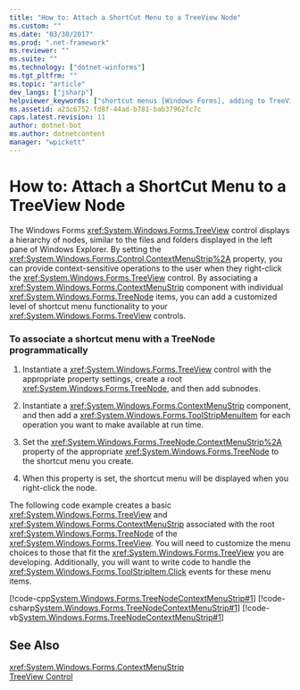 ```yaml
---
title: "How to: Attach a ShortCut Menu to a TreeView Node"
ms.custom: ""
ms.date: "03/30/2017"
ms.prod: ".net-framework"
ms.reviewer: ""
ms.suite: ""
ms.technology: ["dotnet-winforms"]
ms.tgt_pltfrm: ""
ms.topic: "article"
dev_langs: ["jsharp"]
helpviewer_keywords: ["shortcut menus [Windows Forms], adding to TreeView controls", "TreeView control [Windows Forms], adding shortcut menus", "tree nodes in TreeView control, shortcut menus"]
ms.assetid: a23c6752-fd8f-44ad-b781-bab37962fc7c
caps.latest.revision: 11
author: dotnet-bot
ms.author: dotnetcontent
manager: "wpickett"
---
```

# How to: Attach a ShortCut Menu to a TreeView Node
The Windows Forms <xref:System.Windows.Forms.TreeView> control displays a hierarchy of nodes, similar to the files and folders displayed in the left pane of Windows Explorer. By setting the <xref:System.Windows.Forms.Control.ContextMenuStrip%2A> property, you can provide context-sensitive operations to the user when they right-click the <xref:System.Windows.Forms.TreeView> control. By associating a <xref:System.Windows.Forms.ContextMenuStrip> component with individual <xref:System.Windows.Forms.TreeNode> items, you can add a customized level of shortcut menu functionality to your <xref:System.Windows.Forms.TreeView> controls.  
  
### To associate a shortcut menu with a TreeNode programmatically  
  
1.  Instantiate a <xref:System.Windows.Forms.TreeView> control with the appropriate property settings, create a root <xref:System.Windows.Forms.TreeNode>, and then add subnodes.  
  
2.  Instantiate a <xref:System.Windows.Forms.ContextMenuStrip> component, and then add a <xref:System.Windows.Forms.ToolStripMenuItem> for each operation you want to make available at run time.  
  
3.  Set the <xref:System.Windows.Forms.TreeNode.ContextMenuStrip%2A> property of the appropriate <xref:System.Windows.Forms.TreeNode> to the shortcut menu you create.  
  
4.  When this property is set, the shortcut menu will be displayed when you right-click the node.  
  
 The following code example creates a basic <xref:System.Windows.Forms.TreeView> and <xref:System.Windows.Forms.ContextMenuStrip> associated with the root <xref:System.Windows.Forms.TreeNode> of the <xref:System.Windows.Forms.TreeView>. You will need to customize the menu choices to those that fit the <xref:System.Windows.Forms.TreeView> you are developing. Additionally, you will want to write code to handle the <xref:System.Windows.Forms.ToolStripItem.Click> events for these menu items.  
  
 [!code-cpp[System.Windows.Forms.TreeNodeContextMenuStrip#1](../../../../samples/snippets/cpp/VS_Snippets_Winforms/system.windows.forms.TreeNodeContextMenuStrip/cpp/Form1.cpp#1)]
 [!code-csharp[System.Windows.Forms.TreeNodeContextMenuStrip#1](../../../../samples/snippets/csharp/VS_Snippets_Winforms/system.windows.forms.TreeNodeContextMenuStrip/CS/Form1.cs#1)]
 [!code-vb[System.Windows.Forms.TreeNodeContextMenuStrip#1](../../../../samples/snippets/visualbasic/VS_Snippets_Winforms/system.windows.forms.TreeNodeContextMenuStrip/VB/Form1.vb#1)]  
  
## See Also  
 <xref:System.Windows.Forms.ContextMenuStrip>   
 [TreeView Control](../../../../docs/framework/winforms/controls/treeview-control-windows-forms.md)
